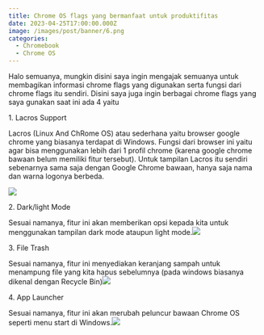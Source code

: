 ```yaml
---
title: Chrome OS flags yang bermanfaat untuk produktifitas
date: 2023-04-25T17:00:00.000Z
image: /images/post/banner/6.png
categories:
  - Chromebook
  - Chrome OS
---
```


Halo semuanya, mungkin disini saya ingin mengajak semuanya untuk membagikan informasi chrome flags yang digunakan serta fungsi dari chrome flags itu sendiri. Disini saya juga ingin berbagai chrome flags yang saya gunakan saat ini ada 4 yaitu

1\.  Lacros Support

Lacros (Linux And ChRome OS) atau sederhana yaitu browser google chrome yang biasanya terdapat di Windows. Fungsi dari browser ini yaitu agar bisa menggunakan lebih dari 1 profil chrome (karena google chrome bawaan belum memiliki fitur tersebut). Untuk tampilan Lacros itu sendiri sebenarnya sama saja dengan Google Chrome bawaan, hanya saja nama dan warna logonya berbeda.

![](/images/post/291147778_2054647171388455_4101170242972635176_n.jpg)

2\. Dark/light Mode

Sesuai namanya, fitur ini akan memberikan opsi kepada kita untuk menggunakan tampilan dark mode ataupun light mode.![](/images/post/291071125_2054647251388447_6779634239265925435_n.jpg)

3\. File Trash

Sesuai namanya, fitur ini menyediakan keranjang sampah untuk menampung file yang kita hapus sebelumnya (pada windows biasanya dikenal dengan Recycle Bin)![](/images/post/291086172_2054647318055107_9178489565433757540_n.jpg)

4\. App Launcher

Sesuai namanya, fitur ini akan merubah peluncur bawaan Chrome OS seperti menu start di Windows.![](/images/post/291178448_2054647388055100_605040516895610788_n.jpg)
